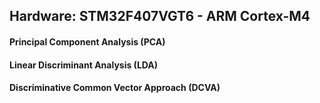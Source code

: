 ## Hardware: STM32F407VGT6 - ARM Cortex-M4

#### Principal Component Analysis (PCA)
#### Linear Discriminant Analysis (LDA)
#### Discriminative Common Vector Approach (DCVA)
